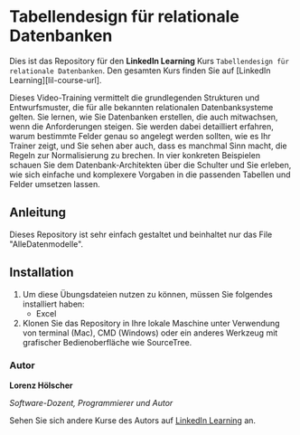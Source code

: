 # Tabellendesign für relationale Datenbanken
Dies ist das Repository für den **LinkedIn Learning** Kurs `Tabellendesign für relationale Datenbanken`. Den gesamten Kurs finden Sie auf [LinkedIn Learning][lil-course-url].

Dieses Video-Training vermittelt die grundlegenden Strukturen und Entwurfsmuster, die für alle bekannten relationalen Datenbanksysteme gelten. Sie lernen, wie Sie Datenbanken erstellen, die auch mitwachsen, wenn die Anforderungen steigen. Sie werden dabei detailliert erfahren, warum bestimmte Felder genau so angelegt werden sollten, wie es Ihr Trainer zeigt, und Sie sehen aber auch, dass es manchmal Sinn macht, die Regeln zur Normalisierung zu brechen. In vier konkreten Beispielen schauen Sie dem Datenbank-Architekten über die Schulter und Sie erleben, wie sich einfache und komplexere Vorgaben in die passenden Tabellen und Felder umsetzen lassen.

## Anleitung

Dieses Repository ist sehr einfach gestaltet und beinhaltet nur das File "AlleDatenmodelle".

## Installation
1. Um diese Übungsdateien nutzen zu können, müssen Sie folgendes installiert haben:
	- Excel
2. Klonen Sie das Repository in Ihre lokale Maschine unter Verwendung von terminal (Mac), CMD (Windows) oder ein anderes Werkzeug mit grafischer Bedienoberfläche wie SourceTree.

### Autor

**Lorenz Hölscher**

_Software-Dozent, Programmierer und Autor_

Sehen Sie sich andere Kurse des Autors auf [LinkedIn Learning](https://www.linkedin.com/learning/instructors/lorenz-holscher?u=104) an.

